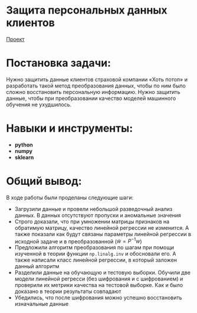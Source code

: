 # Защита персональных данных клиентов
[Проект](Яндекс.Практикум%20Проект%20№11%20Защита%20персональных%20данных%20клиентов.ipynb)  
# Постановка задачи:    
Нужно защитить данные клиентов страховой компании «Хоть потоп» и разработать такой метод преобразования данных, чтобы по ним было сложно восстановить персональную информацию. Нужно защитить данные, чтобы при преобразовании качество моделей машинного обучения не ухудшилось.
# Навыки и инструменты:  
* **python**
* **numpy**
* **sklearn**
# Общий вывод:
В ходе работы были проделаны следующие шаги:
- Загрузили данные и провели небольшой разведочный анализ данных. В данных отсутствуют пропуски и аномальные значения
- Строго доказали, что при умножении матрицы признаков на обратимую матрицу, качество линейной регрессии не изменится. А также показали как будут связаны параметры линейной регрессии в исходной задаче и в преобразованной ($\tilde{w} = P^{-1}w$)
- Предложили алгоритм преобразования по шагам при помощи изученной в теории функции `np.linalg.inv` и обосновали его. А также написали класс линейной регрессии, в который заложен данный алгоритм
- Разделили данные на обучающую и тестовую выборки. Обучили две модели линейной регресси (без шифрования и с шифрованием) и проверили их метрики качества на тестовой выборке. Как и было доказано в теории результаты совпадают
- Убедились, что после шифрования можно успешно восстановить изначальные данные